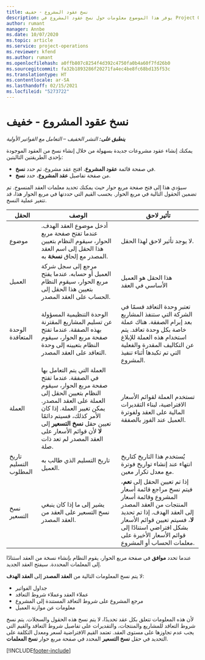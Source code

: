 ```yaml
---
title: نسخ عقود المشروع - خفيف
description: يوفر هذا الموضوع معلومات حول نسخ عقود المشروع في Project Operations.
author: rumant
manager: Annbe
ms.date: 10/07/2020
ms.topic: article
ms.service: project-operations
ms.reviewer: kfend
ms.author: rumant
ms.openlocfilehash: a0ffb807c8254f4d392c4750fa0b4a60f7fd26b0
ms.sourcegitcommit: fa32b1893286f20271fa4ec4be8fc68bd135f53c
ms.translationtype: HT
ms.contentlocale: ar-SA
ms.lasthandoff: 02/15/2021
ms.locfileid: "5273722"
---
```

# <a name="copy-project-contracts---lite"></a>نسخ عقود المشروع - خفيف

_**ينطبق على:** النشر الخفيف – التعامل مع الفواتير الأولية_

يمكنك إنشاء عقود مشروعات جديدة بسهولة من خلال إنشاء نسخ من العقود الموجودة بإحدى الطريقتين التاليتين: 

  - في صفحة قائمة **عقود المشروع**، افتح عقد مشروع، ثم حدد **نسخ**.
  - من صفحة تفاصيل **عقد المشروع**، حدد **نسخ**.

سيؤدي هذا إلى فتح صفحة مربع حوار حيث يمكنك تحديد معلمات العقد المنسوخ. تم تضمين الحقول التالية في مربع الحوار. بحسب القيم التي حددتها في مربع الحوار هذا، قد تتغير عملية النسخ.

| **الحقل** | **الوصف** | **تأثير لاحق** |
| --- | --- | --- |
| موضوع | أدخل موضوع العقد الهدف. عندما تفتح صفحة مربع الحوار، سيقوم النظام بتعيين هذا الحقل إلى اسم العقد المصدر مع إلحاق **نسخة** به. | لا يوجد تأثير لاحق لهذا الحقل. |
| العميل | مرجع إلى سجل شركة العميل أو حسابه. عندما يفتح مربع الحوار، سيقوم النظام بتعيين هذا الحقل إلى الحساب على العقد المصدر. | هذا الحقل هو العميل الأساسي في العقد |
| الوحدة المتعاقدة | الوحدة التنظيمية المسؤولة عن تسليم المشاريع المقترنة بهذه الصفقة. عندما تفتح صفحة مربع الحوار، سيقوم النظام بتعيينه إلى وحدة التعاقد على العقد المصدر. | تعتبر وحدة التعاقد قسمًا في الشركة التي ستنفذ المشاريع بعد إبرام الصفقة. هناك عملة خاصة بكل وحدة تعاقد. يتم استخدام هذه العملة للإبلاغ عن التكاليف المقدرة والفعلية التي تم تكبدها أثناء تنفيذ المشروع. |
| ‏‏العملة | العملة التي يتم التعامل بها في الصفقة. عندما تفتح صفحة مربع الحوار، سيقوم النظام بتعيين الحقل إلى العملة على العقد المصدر. يمكن تغيير العملة. إذا كان الأمر كذلك، فسيتم دائمًا تعيين حقل **نسخ التسعير** إلى **لا** لأن قوائم الأسعار على العقد المصدر لم تعد ذات صلة. | تستخدم العملة لقوائم الأسعار الافتراضية، لبناء التقديرات المالية على العقد ولفوترة العميل عند الفوز بالصفقة. |
| تاريخ التسليم المطلوب | تاريخ التسليم الذي طالب به العميل. | يُستخدم هذا التاريخ كتاريخ انتهاء عند إنشاء تواريخ فوترة مع معدل تكرار معين. |
| نسخ التسعير | يشير إلى ما إذا كان ينبغي نسخ التسعير على العقد من العقد المصدر. | إذا تم تعيين الحقل إلى **نعم**، فيتم نسخ مراجع قائمة أسعار المشروع وقائمة أسعار المنتجات من العقد المصدر إلى العقد الهدف. إذا تم تحديد **لا**، فسيتم تعيين قوائم الأسعار بشكل افتراضي استنادًا إلى قوائم الأسعار الأخيرة على معلمات الحساب أو المشروع. |

عندما تحدد **موافق** في صفحة مربع الحوار، يقوم النظام بإنشاء نسخة من العقد استنادًا إلى المعلمات المحددة. سيفتح العقد الجديد.

لا يتم نسخ المعلومات التالية من **العقد المصدر** إلى **العقد الهدف**:

  - جداول الفواتير
  - عملاء العقد وعملاء شروط التعاقد
  - مرجع المشروع على شروط التعاقد المستندة إلى المشروع
  - معلومات عن موازنة العميل

لأن هذه المعلومات تتعلق بكل عقد تحديدًا، لا يتم نسخ هذه الحقول والسجلات. يتم نسخ شروط التعاقد للمشاريع والمنتجات، والتقديرات على تفاصيل شروط التعاقد والقيم التي يجب عدم تجاوزها على مستوى العقد. تعتمد القيم الافتراضية لسعر ومعدل التكلفة على التحديد في حقل **نسخ التسعير** المحدد في صفحة مربع حوار **نسخ المعلمات**.


[!INCLUDE[footer-include](../../includes/footer-banner.md)]